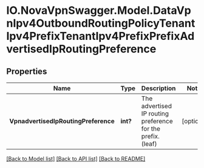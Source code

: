 # IO.NovaVpnSwagger.Model.DataVpnIpv4OutboundRoutingPolicyTenantIpv4PrefixTenantIpv4PrefixPrefixAdvertisedIpRoutingPreference
## Properties

Name | Type | Description | Notes
------------ | ------------- | ------------- | -------------
**VpnadvertisedIpRoutingPreference** | **int?** | The advertised IP routing preference for the prefix. (leaf) | [optional] 

[[Back to Model list]](../README.md#documentation-for-models) [[Back to API list]](../README.md#documentation-for-api-endpoints) [[Back to README]](../README.md)

